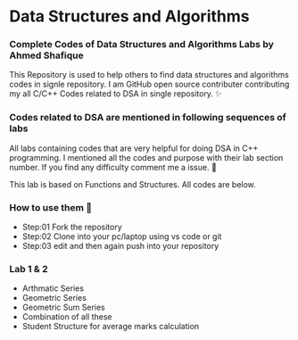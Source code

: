 # Data Structures and Algorithms 

### Complete Codes of Data Structures and Algorithms Labs by Ahmed Shafique

This Repository is used to help others to find data structures and algorithms codes in signle repository. I am GitHub open source contributer contributing my all C/C++ Codes related to DSA in single repository. ✨

### Codes related to DSA are mentioned in following sequences of labs
All labs containing codes that are very helpful for doing DSA in C++ programming. I mentioned all the codes and purpose with their lab section number. If you find any difficulty comment me a issue. 👏


This lab is based on Functions and Structures. All codes are below.

### How to use them 🤔
* Step:01 Fork the repository 
* Step:02 Clone into your pc/laptop using vs code or git
* Step:03 edit and then again push into your repository

### Lab 1 & 2
* Arthmatic Series
* Geometric Series
* Geometric Sum Series
* Combination of all these
* Student Structure for average marks calculation
  
